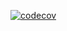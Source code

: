 [![codecov](https://codecov.io/gh/bookmark-manager/backend/branch/main/graph/badge.svg?token=92PTEFPCPI)](https://codecov.io/gh/bookmark-manager/backend)

